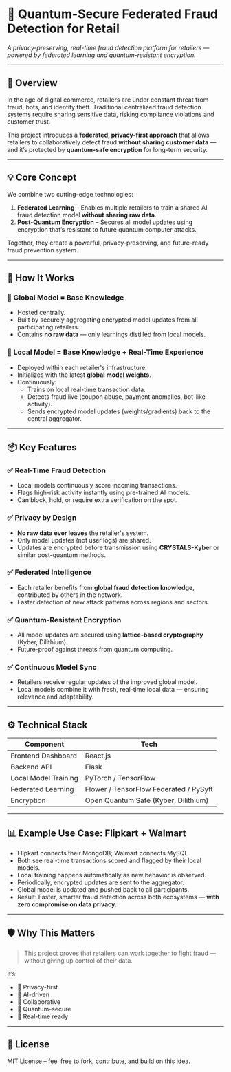 # 🔐 Quantum-Secure Federated Fraud Detection for Retail  
*A privacy-preserving, real-time fraud detection platform for retailers — powered by federated learning and quantum-resistant encryption.*

---

## 🧠 Overview

In the age of digital commerce, retailers are under constant threat from fraud, bots, and identity theft. Traditional centralized fraud detection systems require sharing sensitive data, risking compliance violations and customer trust.

This project introduces a **federated, privacy-first approach** that allows retailers to collaboratively detect fraud **without sharing customer data** — and it’s protected by **quantum-safe encryption** for long-term security.

---

## 💡 Core Concept

We combine two cutting-edge technologies:

1. **Federated Learning** – Enables multiple retailers to train a shared AI fraud detection model **without sharing raw data**.
2. **Post-Quantum Encryption** – Secures all model updates using encryption that’s resistant to future quantum computer attacks.

Together, they create a powerful, privacy-preserving, and future-ready fraud prevention system.

---

## 🔧 How It Works

### 🔁 Global Model = **Base Knowledge**
- Hosted centrally.
- Built by securely aggregating encrypted model updates from all participating retailers.
- Contains **no raw data** — only learnings distilled from local models.

### 🧠 Local Model = **Base Knowledge + Real-Time Experience**
- Deployed within each retailer's infrastructure.
- Initializes with the latest **global model weights**.
- Continuously:
  - Trains on local real-time transaction data.
  - Detects fraud live (coupon abuse, payment anomalies, bot-like activity).
  - Sends encrypted model updates (weights/gradients) back to the central aggregator.

---

## 📦 Key Features

### ✅ Real-Time Fraud Detection
- Local models continuously score incoming transactions.
- Flags high-risk activity instantly using pre-trained AI models.
- Can block, hold, or require extra verification on the spot.

### ✅ Privacy by Design
- **No raw data ever leaves** the retailer's system.
- Only model updates (not user logs) are shared.
- Updates are encrypted before transmission using **CRYSTALS-Kyber** or similar post-quantum methods.

### ✅ Federated Intelligence
- Each retailer benefits from **global fraud detection knowledge**, contributed by others in the network.
- Faster detection of new attack patterns across regions and sectors.

### ✅ Quantum-Resistant Encryption
- All model updates are secured using **lattice-based cryptography** (Kyber, Dilithium).
- Future-proof against threats from quantum computing.

### ✅ Continuous Model Sync
- Retailers receive regular updates of the improved global model.
- Local models combine it with fresh, real-time local data — ensuring relevance and adaptability.

---

## ⚙️ Technical Stack

| Component              | Tech                                      |
|------------------------|-------------------------------------------|
| Frontend Dashboard     | React.js                                  |
| Backend API            | Flask                                     |
| Local Model Training   | PyTorch / TensorFlow                      |
| Federated Learning     | Flower / TensorFlow Federated / PySyft    |
| Encryption             | Open Quantum Safe (Kyber, Dilithium)      |

---

## 📊 Example Use Case: Flipkart + Walmart

- Flipkart connects their MongoDB; Walmart connects MySQL.
- Both see real-time transactions scored and flagged by their local models.
- Local training happens automatically as new behavior is observed.
- Periodically, encrypted updates are sent to the aggregator.
- Global model is updated and pushed back to all participants.
- Result: Faster, smarter fraud detection across both ecosystems — **with zero compromise on data privacy.**

---

## 🛡️ Why This Matters

> This project proves that retailers can work together to fight fraud — without giving up control of their data.

It’s:
- 🔐 Privacy-first  
- 🧠 AI-driven  
- 🔄 Collaborative  
- 🧬 Quantum-secure  
- 🚀 Real-time ready

---

## 📄 License

MIT License – feel free to fork, contribute, and build on this idea.

